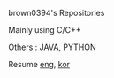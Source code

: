 brown0394's Repositories

Mainly using C/C++

Others : JAVA, PYTHON

Resume [eng](https://drive.google.com/file/d/1Q2ymOSlLkfMbzhtlNTbNMsRKSg5QtqXf/view?usp=sharing), [kor](https://drive.google.com/file/d/1u1xffXtZ3EF3FQotEYMIWiRWD9JrJLp1/view?usp=sharing)

